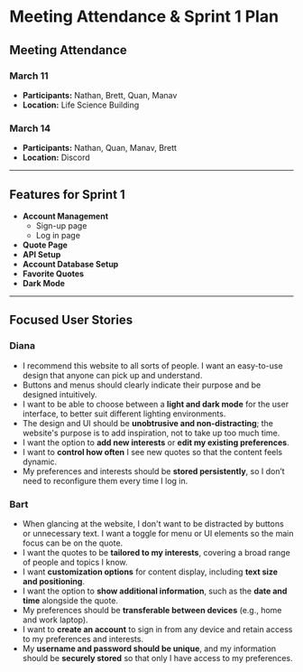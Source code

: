 # Meeting Attendance & Sprint 1 Plan

## Meeting Attendance  

### March 11  
- **Participants:** Nathan, Brett, Quan, Manav  
- **Location:** Life Science Building  

### March 14  
- **Participants:** Nathan, Quan, Manav, Brett  
- **Location:** Discord  

---

## Features for Sprint 1  
- **Account Management**  
  - Sign-up page  
  - Log in page  
- **Quote Page**  
- **API Setup**  
- **Account Database Setup**  
- **Favorite Quotes**  
- **Dark Mode**  

---

## Focused User Stories  

### Diana  
- I recommend this website to all sorts of people. I want an easy-to-use design that anyone can pick up and understand. 
- Buttons and menus should clearly indicate their purpose and be designed intuitively.  
- I want to be able to choose between a **light and dark mode** for the user interface, to better suit different lighting environments.  
- The design and UI should be **unobtrusive and non-distracting**; the website's purpose is to add inspiration, not to take up too much time.  
- I want the option to **add new interests** or **edit my existing preferences**.  
- I want to **control how often** I see new quotes so that the content feels dynamic.  
- My preferences and interests should be **stored persistently**, so I don’t need to reconfigure them every time I log in.  

### Bart  
- When glancing at the website, I don't want to be distracted by buttons or unnecessary text. I want a toggle for menu or UI elements so the main focus can be on the quote. 
- I want the quotes to be **tailored to my interests**, covering a broad range of people and topics I know.  
- I want **customization options** for content display, including **text size and positioning**.  
- I want the option to **show additional information**, such as the **date and time** alongside the quote.  
- My preferences should be **transferable between devices** (e.g., home and work laptop).  
- I want to **create an account** to sign in from any device and retain access to my preferences and interests.  
- My **username and password should be unique**, and my information should be **securely stored** so that only I have access to my preferences.  
